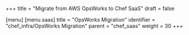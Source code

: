 +++
title = "Migrate from AWS OpsWorks to Chef SaaS"
draft = false

[menu]
  [menu.saas]
    title = "OpsWorks Migration"
    identifier = "chef_infra/OpsWorks Migration"
    parent = "chef_saas"
    weight = 30
+++